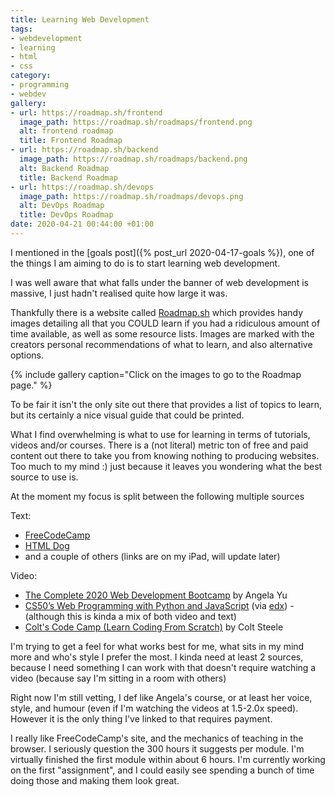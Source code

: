 ```yaml
---
title: Learning Web Development
tags:
- webdevelopment
- learning
- html
- css
category:
- programming
- webdev
gallery:
- url: https://roadmap.sh/frontend
  image_path: https://roadmap.sh/roadmaps/frontend.png
  alt: frontend roadmap
  title: Frontend Roadmap
- url: https://roadmap.sh/backend
  image_path: https://roadmap.sh/roadmaps/backend.png
  alt: Backend Roadmap
  title: Backend Roadmap
- url: https://roadmap.sh/devops
  image_path: https://roadmap.sh/roadmaps/devops.png
  alt: DevOps Roadmap
  title: DevOps Roadmap
date: 2020-04-21 00:44:00 +01:00
---
```

I mentioned in the [goals post]({% post_url 2020-04-17-goals %}), one of the things I am aiming to do is to start learning web development.

I was well aware that what falls under the banner of web development is massive, I just hadn't realised quite how large it was.

Thankfully there is a website called [Roadmap.sh](https://roadmap.sh) which provides handy images detailing all that you COULD learn if you had a ridiculous amount of time available, as well as some resource lists. Images are marked with the creators personal recommendations of what to learn, and also alternative options.

{% include gallery caption="Click on the images to go to the Roadmap page." %}

To be fair it isn't the only site out there that provides a list of topics to learn, but its certainly a nice visual guide that could be printed.

What I find overwhelming is what to use for learning in terms of tutorials, videos and/or courses. There is a (not literal) metric ton of free and paid content out there to take you from knowing nothing to producing websites. Too much to my mind :) just because it leaves you wondering what the best source to use is.

At the moment my focus is split between the following multiple sources

Text: 

- [FreeCodeCamp](https://www.freecodecamp.org)
- [HTML Dog](https://htmldog.com/guides/)
- and a couple of others (links are on my iPad, will update later)

Video: 
- [The Complete 2020 Web Development Bootcamp](https://www.udemy.com/course/the-complete-web-development-bootcamp/) by Angela Yu
- [CS50’s Web Programming with Python and JavaScript](https://cs50.harvard.edu/web/) (via [edx](https://www.edx.org/course/cs50s-web-programming-with-python-and-javascript)) - (although this is kinda a mix of both video and text)
- [Colt's Code Camp (Learn Coding From Scratch)](https://www.youtube.com/watch?v=SF_Xl5TOGlY&list=PLblA84xge2_xNtaFnZhefjFbnDrpySKD3) by Colt Steele

I'm trying to get a feel for what works best for me, what sits in my mind more and who's style I prefer the most. I kinda need at least 2 sources, because I need something I can work with that doesn't require watching a video (because say I'm sitting in a room with others)

Right now I'm still vetting, I def like Angela's course, or at least her voice, style, and humour (even if I'm watching the videos at 1.5-2.0x speed). However it is the only thing I've linked to that requires payment.

I really like FreeCodeCamp's site, and the mechanics of teaching in the browser. I seriously question the 300 hours it suggests per module. I'm virtually finished the first module within about 6 hours. I'm currently working on the first "assignment", and I could easily see spending a bunch of time doing those and making them look great. 
